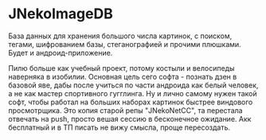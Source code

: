 # JNekoImageDB
База данных для хранения большого числа картинок, с поиском, тегами, шифрованием базы, стеганографией и прочими плюшками. Будет и андроид-приложение.

Пилю больше как учебный проект, потому костыли и велосипеды наверняка в изобилии. Основная цель сего софта - познать дзен в базовой яве, дабы после учиться по части андроида как белый человек, а не как мастер спортивного гугглинга. Ну и лично самому нужен такой софт, чтобы работал на больших наборах картинок быстрее виндового просмотрщика.
Это копия старой репы "JNekoNetCC", та перестала отвечать на push, просто вешая сессию в бесконечное ожидание. Акк бесплатный и в ТП писать не вижу смысла, проще пересоздать.

